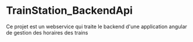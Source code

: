 # TrainStation_BackendApi

Ce projet est un webservice qui traite le backend d'une application angular de gestion des horaires des trains
